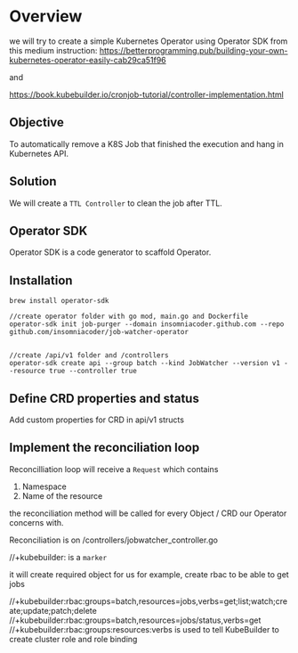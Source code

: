 # Overview

we will try to create a simple Kubernetes Operator using Operator SDK from this medium instruction: https://betterprogramming.pub/building-your-own-kubernetes-operator-easily-cab29ca51f96

and 

https://book.kubebuilder.io/cronjob-tutorial/controller-implementation.html
## Objective

To automatically remove a K8S Job that finished the execution and hang in Kubernetes API.

## Solution

We will create a `TTL Controller` to clean the job after TTL.

## Operator SDK

Operator SDK is a code generator to scaffold Operator.


## Installation

```
brew install operator-sdk

//create operator folder with go mod, main.go and Dockerfile
operator-sdk init job-purger --domain insomniacoder.github.com --repo github.com/insomniacoder/job-watcher-operator


//create /api/v1 folder and /controllers
operator-sdk create api --group batch --kind JobWatcher --version v1 --resource true --controller true
```

## Define CRD properties and status

Add custom properties for CRD in api/v1 structs

## Implement the reconciliation loop

Reconcilliation loop will receive a `Request` which contains
1. Namespace
2. Name of the resource

the reconciliation method will be called for every Object / CRD our Operator concerns with.




Reconciliation is on /controllers/jobwatcher_controller.go

//+kubebuilder: is a `marker`

it will create required object for us for example, create rbac to be able to get jobs

//+kubebuilder:rbac:groups=batch,resources=jobs,verbs=get;list;watch;create;update;patch;delete
//+kubebuilder:rbac:groups=batch,resources=jobs/status,verbs=get
//+kubebuilder:rbac:groups:resources:verbs is used to tell KubeBuilder to create cluster role and role binding


